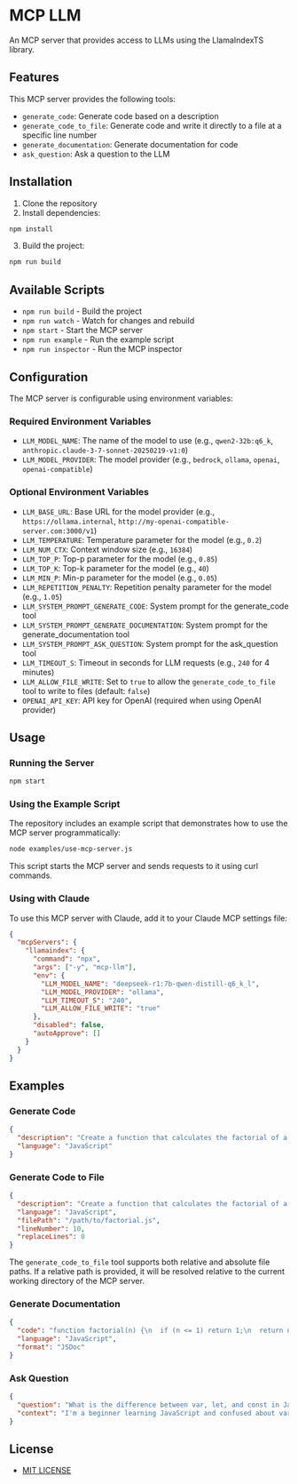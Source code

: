 # MCP LLM

An MCP server that provides access to LLMs using the LlamaIndexTS library.

## Features

This MCP server provides the following tools:

- `generate_code`: Generate code based on a description
- `generate_code_to_file`: Generate code and write it directly to a file at a specific line number
- `generate_documentation`: Generate documentation for code
- `ask_question`: Ask a question to the LLM

## Installation

1. Clone the repository
2. Install dependencies:

```bash
npm install
```

3. Build the project:

```bash
npm run build
```

## Available Scripts

- `npm run build` - Build the project
- `npm run watch` - Watch for changes and rebuild
- `npm start` - Start the MCP server
- `npm run example` - Run the example script
- `npm run inspector` - Run the MCP inspector

## Configuration

The MCP server is configurable using environment variables:

### Required Environment Variables

- `LLM_MODEL_NAME`: The name of the model to use (e.g., `qwen2-32b:q6_k`, `anthropic.claude-3-7-sonnet-20250219-v1:0`)
- `LLM_MODEL_PROVIDER`: The model provider (e.g., `bedrock`, `ollama`, `openai`, `openai-compatible`)

### Optional Environment Variables

- `LLM_BASE_URL`: Base URL for the model provider (e.g., `https://ollama.internal`, `http://my-openai-compatible-server.com:3000/v1`)
- `LLM_TEMPERATURE`: Temperature parameter for the model (e.g., `0.2`)
- `LLM_NUM_CTX`: Context window size (e.g., `16384`)
- `LLM_TOP_P`: Top-p parameter for the model (e.g., `0.85`)
- `LLM_TOP_K`: Top-k parameter for the model (e.g., `40`)
- `LLM_MIN_P`: Min-p parameter for the model (e.g., `0.05`)
- `LLM_REPETITION_PENALTY`: Repetition penalty parameter for the model (e.g., `1.05`)
- `LLM_SYSTEM_PROMPT_GENERATE_CODE`: System prompt for the generate_code tool
- `LLM_SYSTEM_PROMPT_GENERATE_DOCUMENTATION`: System prompt for the generate_documentation tool
- `LLM_SYSTEM_PROMPT_ASK_QUESTION`: System prompt for the ask_question tool
- `LLM_TIMEOUT_S`: Timeout in seconds for LLM requests (e.g., `240` for 4 minutes)
- `LLM_ALLOW_FILE_WRITE`: Set to `true` to allow the `generate_code_to_file` tool to write to files (default: `false`)
- `OPENAI_API_KEY`: API key for OpenAI (required when using OpenAI provider)

## Usage

### Running the Server

```bash
npm start
```

### Using the Example Script

The repository includes an example script that demonstrates how to use the MCP server programmatically:

```bash
node examples/use-mcp-server.js
```

This script starts the MCP server and sends requests to it using curl commands.

### Using with Claude

To use this MCP server with Claude, add it to your Claude MCP settings file:

```json
{
  "mcpServers": {
    "llamaindex": {
      "command": "npx",
      "args": ["-y", "mcp-llm"],
      "env": {
        "LLM_MODEL_NAME": "deepseek-r1:7b-qwen-distill-q6_k_l",
        "LLM_MODEL_PROVIDER": "ollama",
        "LLM_TIMEOUT_S": "240",
        "LLM_ALLOW_FILE_WRITE": "true"
      },
      "disabled": false,
      "autoApprove": []
    }
  }
}
```

## Examples

### Generate Code

```json
{
  "description": "Create a function that calculates the factorial of a number",
  "language": "JavaScript"
}
```

### Generate Code to File

```json
{
  "description": "Create a function that calculates the factorial of a number",
  "language": "JavaScript",
  "filePath": "/path/to/factorial.js",
  "lineNumber": 10,
  "replaceLines": 0
}
```

The `generate_code_to_file` tool supports both relative and absolute file paths. If a relative path is provided, it will be resolved relative to the current working directory of the MCP server.

### Generate Documentation

```json
{
  "code": "function factorial(n) {\n  if (n <= 1) return 1;\n  return n * factorial(n - 1);\n}",
  "language": "JavaScript",
  "format": "JSDoc"
}
```

### Ask Question

```json
{
  "question": "What is the difference between var, let, and const in JavaScript?",
  "context": "I'm a beginner learning JavaScript and confused about variable declarations."
}
```

## License

- [MIT LICENSE](LICENSE)
